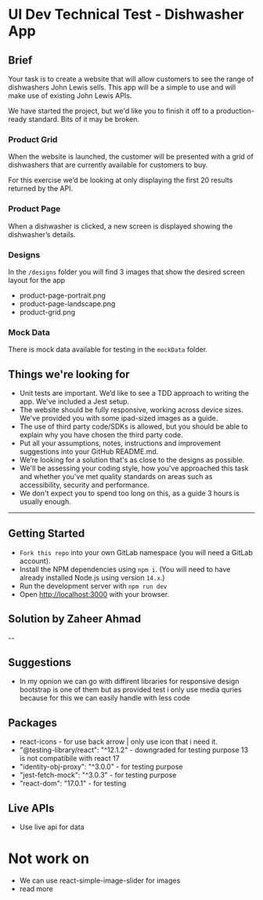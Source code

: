 # UI Dev Technical Test - Dishwasher App

## Brief

Your task is to create a website that will allow customers to see the range of dishwashers John Lewis sells. This app will be a simple to use and will make use of existing John Lewis APIs.

We have started the project, but we'd like you to finish it off to a production-ready standard. Bits of it may be broken.

### Product Grid

When the website is launched, the customer will be presented with a grid of dishwashers that are currently available for customers to buy. 

For this exercise we’d be looking at only displaying the first 20 results returned by the API.

### Product Page

When a dishwasher is clicked, a new screen is displayed showing the dishwasher’s details.

### Designs

In the `/designs` folder you will find 3 images that show the desired screen layout for the app

- product-page-portrait.png
- product-page-landscape.png
- product-grid.png

### Mock Data

There is mock data available for testing in the `mockData` folder.

## Things we're looking for

- Unit tests are important. We’d like to see a TDD approach to writing the app. We've included a Jest setup.
- The website should be fully responsive, working across device sizes. We've provided you with some ipad-sized images as a guide.
- The use of third party code/SDKs is allowed, but you should be able to explain why you have chosen the third party code.
- Put all your assumptions, notes, instructions and improvement suggestions into your GitHub README.md.
- We’re looking for a solution that's as close to the designs as possible.
- We'll be assessing your coding style, how you've approached this task and whether you've met quality standards on areas such as accessibility, security and performance.
- We don't expect you to spend too long on this, as a guide 3 hours is usually enough.

---

## Getting Started

- `Fork this repo` into your own GitLab namespace (you will need a GitLab account).
- Install the NPM dependencies using `npm i`. (You will need to have already installed Node.js using version `14.x`.)
- Run the development server with `npm run dev`
- Open [http://localhost:3000](http://localhost:3000) with your browser.

## Solution by Zaheer Ahmad 

-- 
## Suggestions 

- In my opnion we can go with diffirent libraries for responsive design bootstrap is one of them but as provided test i only use media quries because for this we can easily handle with less code 


## Packages 
- react-icons - for use back arrow | only use icon that i need it.
- "@testing-library/react": "^12.1.2" - downgraded for testing purpose 13 is not compatibile with react 17
- "identity-obj-proxy": "^3.0.0" - for testing purpose
- "jest-fetch-mock": "^3.0.3" - for testing purpose 
- "react-dom": "17.0.1" - for testing

## Live APIs
- Use live api for data


# Not work on 
- We can use react-simple-image-slider for images
- read more 


